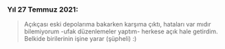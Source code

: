 ### Yıl 27 Temmuz 2021:

>Açıkçası eski depolarıma bakarken karşıma çıktı, hataları var mıdır bilemiyorum -ufak düzenlemeler yaptım- herkese açık hale getirdim. 
Belkide birilerinin işine yarar (şüpheli) :)
